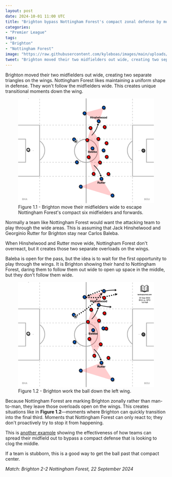 ```yaml
---
layout: post
date: 2024-10-01 11:00 UTC
title: "Brighton bypass Nottingham Forest's compact zonal defense by moving two midfielders wide"
categories:
- "Premier League"
tags:
- "Brighton"
- "Nottingham Forest"
image: "https://raw.githubusercontent.com/kyleboas/images/main/uploads/2024/09/30/Image-30Sep2024_02:02:07.png"
tweet: "Brighton moved their two midfielders out wide, creating two separate triangles on the wings. Nottingham Forest likes maintaining a uniform shape in defense. They won't follow the midfielders wide. This creates unique transitional moments down the wing..."
---
```


Brighton moved their two midfielders out wide, creating two separate triangles on the wings. Nottingham Forest likes maintaining a uniform shape in defense. They won't follow the midfielders wide. This creates unique transitional moments down the wing.

<!---more--->

<figure>
    <img src="https://raw.githubusercontent.com/kyleboas/images/main/uploads/2024/09/30/Image-30Sep2024_00:37:29.png">
    <figcaption>Figure 1.1 - Brighton move their midfielders wide to escape Nottingham Forest's compact six midfielders and forwards.</figcaption>
</figure>

Normally a team like Nottingham Forest would want the attacking team to play through the wide areas. This is assuming that Jack Hinshelwood and Georginio Rutter for Brighton stay near Carlos Baleba. 

When Hinshelwood and Rutter move wide, Nottingham Forest don't overreact, but it creates those two separate overloads on the wings.

Baleba is open for the pass, but the idea is to wait for the first opportunity to play through the wings. It is Brighton showing their hand to Nottingham Forest, daring them to follow them out wide to open up space in the middle, but they don't follow them wide.

<figure>
    <img src="https://raw.githubusercontent.com/kyleboas/images/main/uploads/2024/09/30/Image-30Sep2024_01:33:37.png">
    <figcaption>Figure 1.2 - Brighton work the ball down the left wing.</figcaption>
</figure>

Because Nottingham Forest are marking Brighton zonally rather than man-to-man, they leave those overloads open on the wings. This creates situations like in **Figure 1.2**—moments where Brighton can quickly transition into the final third. Moments that Nottingham Forest can only react to; they don't proactively try to stop it from happening.

This is [another example](https://tacticsjournal.com/2024/09/30/moving-the-double-pivot-wide-to-manipulate-a-compact-man-marking-defense) showing the effectiveness of how teams can spread their midfield out to bypass a compact defense that is looking to clog the middle.

If a team is stubborn, this is a good way to get the ball past that compact center.

*Match: Brighton 2-2 Nottingham Forest, 22 September 2024*